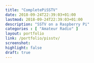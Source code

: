 ```yaml
---
title: "CompletePiSSTV"
date: 2018-09-24T22:39:03+01:00
lastmod: 2018-09-24T22:39:03+01:00
description: "SSTV on a Raspberry Pi"
categories : [ "Amateur Radio" ]
layout: portfolio
link: /portfolio/pisstv/
screenshot:
highlight: false
draft: true
---
```

